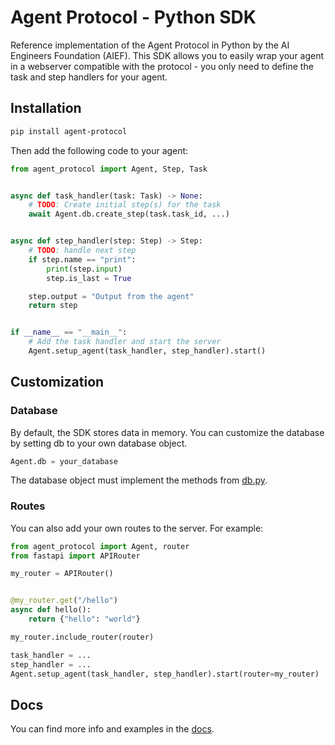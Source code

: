 # Agent Protocol - Python SDK

Reference implementation of the Agent Protocol in Python by the AI Engineers Foundation (AIEF). This SDK allows you to easily wrap your agent in a webserver compatible with the protocol - you only need to define the task and step handlers for your agent.

## Installation

```sh
pip install agent-protocol
```

Then add the following code to your agent:

```python
from agent_protocol import Agent, Step, Task


async def task_handler(task: Task) -> None:
    # TODO: Create initial step(s) for the task
    await Agent.db.create_step(task.task_id, ...)


async def step_handler(step: Step) -> Step:
    # TODO: handle next step
    if step.name == "print":
        print(step.input)
        step.is_last = True

    step.output = "Output from the agent"
    return step


if __name__ == "__main__":
    # Add the task handler and start the server
    Agent.setup_agent(task_handler, step_handler).start()
```

## Customization

### Database

By default, the SDK stores data in memory. You can customize the database by setting db to your own database object.

```python
Agent.db = your_database
```

The database object must implement the methods from [db.py](./agent_protocol/db.py).

### Routes

You can also add your own routes to the server. For example:

```python
from agent_protocol import Agent, router
from fastapi import APIRouter

my_router = APIRouter()


@my_router.get("/hello")
async def hello():
    return {"hello": "world"}

my_router.include_router(router)

task_handler = ...
step_handler = ...
Agent.setup_agent(task_handler, step_handler).start(router=my_router)
```

## Docs

You can find more info and examples in the [docs](https://agentprotocol.ai/sdks/python).
